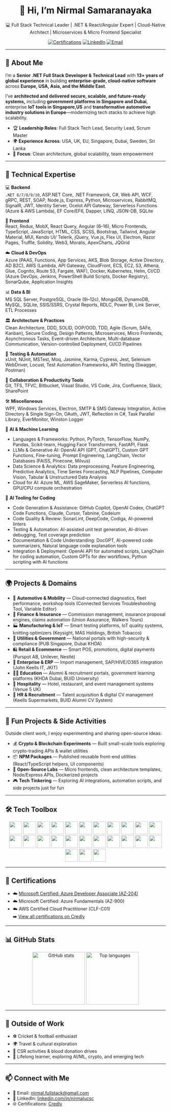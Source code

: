 <!-- Profile README for GitHub: Nirmal Samaranayaka -->

<h1 align="center">👋 Hi, I’m Nirmal Samaranayaka</h1>

<p align="center">
💻 Full Stack Technical Leader | .NET & React/Angular Expert | Cloud-Native Architect | Microservices & Micro Frontend Specialist  
</p>

<p align="center">
 <!-- <img src="https://komarev.com/ghpvc/?username=nirmalsamaranayaka&label=Profile%20Views&color=0e75b6&style=flat" alt="Profile views" /> -->
  <a href="https://www.credly.com/users/nirmalsamaranayaka"><img alt="Certifications" src="https://img.shields.io/badge/Certifications-Microsoft%20%7C%20AWS-green"></a>
  <a href="https://www.linkedin.com/in/nirmalucsc/"><img alt="LinkedIn" src="https://img.shields.io/badge/LinkedIn-Connect-blue"></a>
  <a href="mailto:nirmal.fullstack@gmail.com"><img alt="Email" src="https://img.shields.io/badge/Email-nirmal.fullstack%40gmail.com-orange"></a>
</p>

---

## 🚀 About Me

I’m a **Senior .NET Full Stack Developer & Technical Lead** with **13+ years of global experience** in building **enterprise-grade, cloud-native software** across **Europe, USA, Asia, and the Middle East**.  

I’ve **architected and delivered secure, scalable, and future-ready systems,** including **government platforms in Singapore and Dubai**, enterprise **IoT tools in Singapore,US** and **transformative automotive industry solutions in Europe**—modernizing tech stacks to achieve high scalability.  

- 🏆 **Leadership Roles**: Full Stack Tech Lead, Security Lead, Scrum Master  
- 🌍 **Experience Across**: USA, UK, EU, Singapore, Dubai, Sweden, Sri Lanka  
- 🎯 **Focus**: Clean architecture, global scalability, team empowerment  

---

## 🧰 Technical Expertise

💻 **Backend**  
`.NET 6/7/8/9/10`, ASP.NET Core, .NET Framework, C#, Web API, WCF, gRPC, REST, SOAP, Node.js, Express, Python, Microservices, RabbitMQ, SignalR, JWT, Identity Server, Ocelot API Gateway, Serverless Functions (Azure & AWS Lambda), EF Core/EF6, Dapper, LINQ, JSON-DB, SQLite

🎨 **Frontend**  
React, Redux, MobX, React Query, Angular (6–16), Micro Frontends, TypeScript, JavaScript, HTML, CSS, SCSS, Bootstrap, Tailwind, Angular Material, MUI, Kendo UI/ Telerik, jQuery, Vue.js, Flex UI, Electron, Razor Pages, Truffle, Solidity, Web3, Moralis, ApexCharts, JQGrid

☁️ **Cloud & DevOps**  
Azure (PAAS, Functions, App Services, AKS, Blob Storage, Active Directory, AD B2C), AWS (Lambda, API Gateway, CloudFront, ECS, EC2, S3, Athena, Glue, Cognito, Route 53, Fargate, WAF), Docker, Kubernetes, Helm, CI/CD (Azure DevOps, Jenkins, PowerShell Build Scripts, Docker Registry), SonarQube, Application Insights

📊 **Data & BI**  
MS SQL Server, PostgreSQL, Oracle (9i–12c), MongoDB, DynamoDB, MySQL, SQLite, SSIS/SSRS, Crystal Reports, RDLC, Power BI, Link Server, ETL Processes

🏛️ **Architecture & Practices**  
Clean Architecture, DDD, SOLID, OOP/OOD, TDD, Agile (Scrum, SAFe, Kanban), Secure Coding, Design Patterns, Microservices, Micro Frontends, Asynchronous Tasks, Event-driven Architecture, Multi-database Communication, Version-controlled Deployment, CI/CD Pipelines

🧪 **Testing & Automation**  
xUnit, NUnit, MSTest, Moq, Jasmine, Karma, Cypress, Jest, Selenium WebDriver, Locust, Test Automation Frameworks, API Testing (Swagger, Postman)

🤝 **Collaboration & Productivity Tools**  
Git, TFS, TFVC, Bitbucket, Visual Studio, VS Code, Jira, Confluence, Slack, SharePoint

🛠️ **Miscellaneous**  
WPF, Windows Services, Electron, SMTP & SMS Gateway Integration, Active Directory & Single Sign-On, OAuth, JWT, Reflection in C#, Task Parallel Library, EverMonitor, Winston Logger

🧠 **AI & Machine Learning**   
- Languages & Frameworks: Python, PyTorch, TensorFlow, NumPy, Pandas, Scikit-learn, Hugging Face Transformers, FastAPI, Flask
- LLMs & Generative AI: OpenAI API (GPT, ChatGPT), Custom GPT Functions, Fine-tuning, Prompt Engineering, LangChain, Vector Databases (FAISS, Pinecone, Milvus)
- Data Science & Analytics: Data preprocessing, Feature Engineering, Predictive Analytics, Time Series Forecasting, NLP Pipelines, Computer Vision, Tabular & Unstructured Data Analysis
- Cloud for AI: Azure ML, AWS SageMaker, Serverless AI functions, GPU/CPU compute orchestration

🤖 **AI Tooling for Coding**       
- Code Generation & Assistance: GitHub Copilot, OpenAI Codex, ChatGPT Code Functions, Claude, Cursor, Tabnine, Codeium 
- Code Quality & Review: SonarLint, DeepCode, Codiga, AI-powered linters
- Testing & Automation: AI-assisted unit test generation, AI-driven debugging, Test coverage prediction
- Documentation & Code Understanding: DocGPT, AI-powered code summarizers, Natural language code explanation tools
- Integration & Deployment: OpenAI API for automated scripts, LangChain for coding automation, Custom GPTs for dev workflows, Python scripting with AI functions

---

## 🌍 Projects & Domains

- 🚗 **Automotive & Mobility** — Cloud-connected diagnostics, fleet performance, workshop tools (Connected Services Troubleshooting Tool, Variable Editor)  
- 💼 **Finance & Insurance** — Commission management, insurance proposal engines, claims automation (Union Assurance, Walkers Tours)  
- 🏭 **Manufacturing & IoT** — Smart testing platforms, IoT quality systems, knitting optimizers (Keysight, MAS Holdings, British Tobacco)  
- 🌊 **Utilities & Government** — National portals with high-security & compliance (PUB Singapore, Dubai KHDA)  
- 🛍 **Retail & Ecommerce** — Smart POS, promotions, digital payments (Purspot AB, Unilever, Nestlé)  
- 🏢 **Enterprise & ERP** — Import management, SAP/HIVE/O365 integration (John Keells IT, JKIT)  
- 🧑‍🏫 **Education** — Alumni & recruitment portals, government learning platforms (KHDA Dubai, BUID University)  
- 🏨 **Hospitality** — Hotel, restaurant, and event management systems (Venue 5 UK)  
- 👥 **HR & Recruitment** — Talent acquisition & digital CV management (Keells Supermarkets, BUID Alumni CV System)  

---

## 🎨 Fun Projects & Side Activities  

Outside client work, I enjoy experimenting and sharing open-source ideas:  

- 💰 **Crypto & Blockchain Experiments** — Built small-scale tools exploring crypto-trading APIs & wallet utilities  
- 📦 **NPM Packages** — Published reusable front-end utilities (React/TypeScript helpers, UI components)  
- 🧪 **Open-Source Labs** — Micro frontends, clean architecture templates, Node/Express APIs, Dockerized projects  
- 🎮 **Tech Tinkering** — Exploring AI integrations, automation scripts, and side projects just for fun  

---

## 🛠 Tech Toolbox

<p align="center">
  <!-- Backend -->
  <img src="https://cdn.jsdelivr.net/gh/devicons/devicon/icons/dotnetcore/dotnetcore-original.svg" height="40" />
  <img src="https://cdn.jsdelivr.net/gh/devicons/devicon/icons/csharp/csharp-original.svg" height="40" />
  <img src="https://cdn.jsdelivr.net/gh/devicons/devicon/icons/nodejs/nodejs-original.svg" height="40" />
  <img src="https://cdn.jsdelivr.net/gh/devicons/devicon/icons/express/express-original.svg" height="40" />
  
  <!-- Frontend -->
  <img src="https://cdn.jsdelivr.net/gh/devicons/devicon/icons/react/react-original.svg" height="40" />
  <img src="https://cdn.jsdelivr.net/gh/devicons/devicon/icons/redux/redux-original.svg" height="40" />
  <img src="https://cdn.jsdelivr.net/gh/devicons/devicon/icons/angularjs/angularjs-original.svg" height="40" />
  <img src="https://cdn.jsdelivr.net/gh/devicons/devicon/icons/javascript/javascript-original.svg" height="40" />
  <img src="https://cdn.jsdelivr.net/gh/devicons/devicon/icons/typescript/typescript-original.svg" height="40" />
  <img src="https://cdn.jsdelivr.net/gh/devicons/devicon/icons/html5/html5-original.svg" height="40" />
  <img src="https://cdn.jsdelivr.net/gh/devicons/devicon/icons/css3/css3-original.svg" height="40" />

  <!-- Cloud & DevOps -->
  <img src="https://cdn.jsdelivr.net/gh/devicons/devicon/icons/azure/azure-original.svg" height="40" />
  <img src="https://cdn.jsdelivr.net/gh/devicons/devicon/icons/amazonwebservices/amazonwebservices-original-wordmark.svg" height="40" />
  <img src="https://cdn.jsdelivr.net/gh/devicons/devicon/icons/docker/docker-original.svg" height="40" />
  <img src="https://cdn.jsdelivr.net/gh/devicons/devicon/icons/kubernetes/kubernetes-plain.svg" height="40" />
  <img src="https://cdn.jsdelivr.net/gh/devicons/devicon/icons/jenkins/jenkins-original.svg" height="40" />
  <img src="https://cdn.jsdelivr.net/gh/devicons/devicon/icons/git/git-original.svg" height="40" />

  <!-- Databases -->
  <img src="https://cdn.jsdelivr.net/gh/devicons/devicon/icons/microsoftsqlserver/microsoftsqlserver-plain.svg" height="40" />
  <img src="https://cdn.jsdelivr.net/gh/devicons/devicon/icons/oracle/oracle-original.svg" height="40" />
  <img src="https://cdn.jsdelivr.net/gh/devicons/devicon/icons/postgresql/postgresql-original.svg" height="40" />
  <img src="https://cdn.jsdelivr.net/gh/devicons/devicon/icons/mongodb/mongodb-original.svg" height="40" />

  <!-- Tools -->
  <img src="https://cdn.jsdelivr.net/gh/devicons/devicon/icons/jira/jira-original.svg" height="40" />
  <img src="https://cdn.jsdelivr.net/gh/devicons/devicon/icons/confluence/confluence-original.svg" height="40" />
  <img src="https://cdn.jsdelivr.net/gh/devicons/devicon/icons/slack/slack-original.svg" height="40" />
  <img src="https://cdn.jsdelivr.net/gh/devicons/devicon/icons/vscode/vscode-original.svg" height="40" />
</p>

---

## 📜 Certifications

- ☁️ [Microsoft Certified: Azure Developer Associate (AZ-204)](https://learn.microsoft.com/en-us/users/nirmalsamaranayaka/credentials/ecd1505541ecaa0c?ref=https%3A%2F%2Fwww.linkedin.com%2F)  
- ☁️ Microsoft Certified: Azure Fundamentals (AZ-900)  
- ☁️ AWS Certified Cloud Practitioner (CLF-C01)  
➡️ [View all certifications on Credly](https://www.credly.com/users/nirmalsamaranayaka)  

---

## 📊 GitHub Stats

<p align="center">
  <!-- Core stats -->
  <img
    src="https://github-readme-stats.vercel.app/api?username=nirmalsamaranayaka&show_icons=true&count_private=true&include_all_commits=true&theme=radical&show=last-updated"
    height="165"
    alt="GitHub stats"
  />
  <!-- Top languages -->
  <img
    src="https://github-readme-stats.vercel.app/api/top-langs/?username=nirmalsamaranayaka&layout=compact&langs_count=8&theme=radical&show=last-updated"
    height="165"
    alt="Top languages"
  />
</p>


<!-- 
<p align="center">
  <img src="https://github-readme-stats.vercel.app/api?username=nirmalsamaranayaka&show_icons=true&theme=radical" height="165" />
</p> -->



---

## 🌱 Outside of Work

- ⚽ Cricket & football enthusiast  
- 🌍 Travel & cultural exploration  
- 🤝 CSR activities & blood donation drives  
- 📖 Lifelong learner, exploring AI/ML, crypto, and emerging tech  

---

## 📫 Connect with Me

- 📧 Email: [nirmal.fullstack@gmail.com](mailto:nirmal.fullstack@gmail.com)  
- 💼 LinkedIn: [linkedin.com/in/nirmalucsc](https://www.linkedin.com/in/nirmalucsc/)  
- 🌐 Certifications: [Credly](https://www.credly.com/users/nirmalsamaranayaka)  
